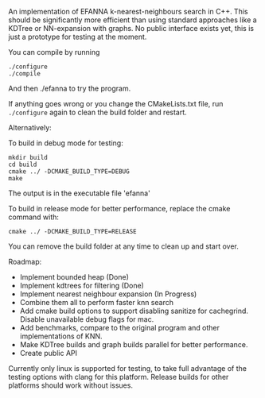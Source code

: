 An implementation of EFANNA k-nearest-neighbours search in C++. This should be significantly more efficient than using standard approaches like a KDTree or NN-expansion with graphs.
No public interface exists yet, this is just a prototype for testing at the moment.

You can compile by running
```
./configure
./compile
```
And then ./efanna to try the program.

If anything goes wrong or you change the CMakeLists.txt file, run `./configure` again to clean the build folder and restart.

Alternatively:

To build in debug mode for testing:

```
mkdir build
cd build
cmake ../ -DCMAKE_BUILD_TYPE=DEBUG
make
```

The output is in the executable file 'efanna'

To build in release mode for better performance, replace the cmake
command with:
```
cmake ../ -DCMAKE_BUILD_TYPE=RELEASE
```

You can remove the build folder at any time to clean up and start over.

Roadmap:
* Implement bounded heap (Done)
* Implement kdtrees for filtering (Done)
* Implement nearest neighbour expansion (In Progress)
* Combine them all to perform faster knn search
* Add cmake build options to support disabling sanitize for cachegrind. Disable unavailable debug flags for mac.
* Add benchmarks, compare to the original program and other implementations of KNN.
* Make KDTree builds and graph builds parallel for better performance.
* Create public API

Currently only linux is supported for testing, to take full advantage of the
testing options with clang for this platform. Release builds for
other platforms should work without issues.
